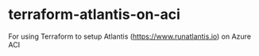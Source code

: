# terraform-atlantis-on-aci
For using Terraform to setup Atlantis (https://www.runatlantis.io) on Azure ACI
